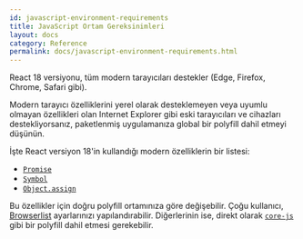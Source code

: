 ```yaml
---
id: javascript-environment-requirements
title: JavaScript Ortam Gereksinimleri
layout: docs
category: Reference
permalink: docs/javascript-environment-requirements.html
---
```


React 18 versiyonu, tüm modern tarayıcıları destekler (Edge, Firefox, Chrome, Safari gibi).

Modern tarayıcı özelliklerini yerel olarak desteklemeyen veya uyumlu olmayan özellikleri olan Internet Explorer gibi eski tarayıcıları ve cihazları destekliyorsanız, paketlenmiş uygulamanıza global bir polyfill dahil etmeyi düşünün.

İşte React versiyon 18'in kullandığı modern özelliklerin bir listesi:
- [`Promise`](https://developer.mozilla.org/en-US/docs/Web/JavaScript/Reference/Global_Objects/Promise)
- [`Symbol`](https://developer.mozilla.org/en-US/docs/Web/JavaScript/Reference/Global_Objects/Symbol)
- [`Object.assign`](https://developer.mozilla.org/en-US/docs/Web/JavaScript/Reference/Global_Objects/Object/assign)

Bu özellikler için doğru polyfill ortamınıza göre değişebilir. Çoğu kullanıcı, [Browserlist](https://github.com/browserslist/browserslist) ayarlarınızı yapılandırabilir. Diğerlerinin ise, direkt olarak [`core-js`](https://github.com/zloirock/core-js) gibi bir polyfill dahil etmesi gerekebilir.
